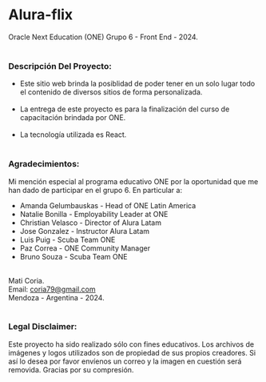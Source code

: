 # Alura-flix<br>
Oracle Next Education (ONE)
Grupo 6 - Front End - 2024.<br><br>

### Descripción Del Proyecto:<br>
- Este sitio web brinda la posiblidad de poder tener en un solo lugar todo el contenido de diversos sitios de forma personalizada.<br><br>
- La entrega de este proyecto es para la finalización del curso de capacitación brindada por ONE.<br><br>
- La tecnología utilizada es React.<br><br>

### Agradecimientos:<br>
Mi mención especial al programa educativo ONE por la oportunidad que me han dado de participar en el grupo 6. En particular a:<br>
- Amanda Gelumbauskas - Head of ONE Latin America
- Natalie Bonilla - Employability Leader at ONE
- Christian Velasco - Director of Alura Latam
- Jose Gonzalez - Instructor Alura Latam
- Luis Puig - Scuba Team ONE
- Paz Correa - ONE Community Manager
- Bruno Souza - Scuba Team ONE<br><br>

Mati Coria.<br>
Email: coria79@gmail.com<br>
Mendoza - Argentina - 2024.<br><br>

### Legal Disclaimer:<br>

Este proyecto ha sido realizado sólo con fines educativos. Los archivos de imágenes y logos utilizados son de propiedad de sus propios creadores. Si así lo desea por favor envíenos un correo y la imagen en cuestión será removida. Gracias por su compresión.
